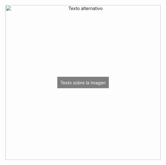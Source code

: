 <div style="position:relative; text-align:center;">
  <img src="https://static.zerochan.net/Fate.stay.night.full.3661728.gif" alt="Texto alternativo" style="width:500px;">
  <div style="position:absolute; top: 50%; left: 50%; transform: translate(-50%, -50%); background-color:rgba(0,0,0,0.5); color:white; padding:10px;">
    Texto sobre la imagen
  </div>
</div>
